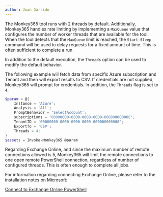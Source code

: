 ```yaml
---
author: Juan Garrido
---
```


The Monkey365 tool runs with 2 threads by default. Additionally, Monkey365 handles rate limiting by implementing a ```MaxQueue``` value that configures the number of worker threads that are available for the tool. When the tool detects that the ```MaxQueue``` limit is reached, the ```Start-Sleep``` command will be used to delay requests for a fixed amount of time. This is often sufficient to complete a run.

In addition to the default execution, the ```Threads``` option can be used to modify the default behavior.

The following example will fetch data from specific Azure subscription and Tenant and then will export results to CSV. If credentials are not supplied, Monkey365 will prompt for credentials. In addition, the ```Threads``` flag is set to ```4```.

``` powershell
$param = @{
    Instance = 'Azure';
    Analysis = 'All';
    PromptBehavior = 'SelectAccount';
    subscriptions = '00000000-0000-0000-0000-000000000000';
    TenantID = '00000000-0000-0000-0000-000000000000';
    ExportTo = 'CSV';
    Threads = 4;
}
$assets = Invoke-Monkey365 @param
```

Regarding Exchange Online, and since the maximum number of remote connections allowed is 5, Monkey365 will limit the remote connections to one open remote PowerShell connection, regardless of number of configured threads. This is often enough to complete all jobs.

For information regarding connecting Exchange Online, please refer to the installation notes on Microsoft:

<a href='https://docs.microsoft.com/en-us/powershell/exchange/connect-to-exchange-online-powershell?view=exchange-ps' target='_blank'>Connect to Exchange Online PowerShell</a>